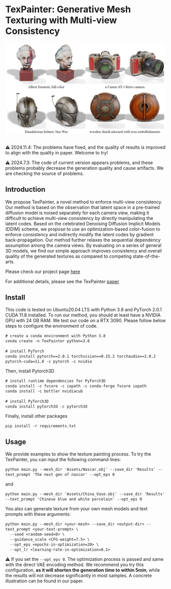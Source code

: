 # TexPainter: Generative Mesh Texturing with Multi-view Consistency
![Teaser](Docs/Teaser.png)

## 
⚠️ 2024.11.4: The problems have fixed, and the quality of results is improved to align with the quality in paper. Welcome to try!

⚠️ 2024.7.3: The code of current version appears problems, and these problems probably decrease the generation quality and cause artifacts. We are checking the source of problems.

## Introduction
We propose TexPainter, a novel method to enforce multi-view consistency. Our method is based on the observation that latent space in a pre-trained diffusion model is noised separately for each camera view, making it difficult to achieve multi-view consistency by directly manipulating the latent codes. Based on the celebrated Denoising Diffusion Implicit Models (DDIM) scheme, we propose to use an optimization-based color-fusion to enforce consistency and indirectly modify the latent codes by gradient back-propagation. Our method further relaxes the sequential dependency assumption among the camera views. By evaluating on a series of general 3D models, we find our simple approach improves consistency and overall quality of the generated textures as compared to competing state-of-the-arts.

Please check our project page [here](https://quantuman134.github.io/)

For additional details, please see the TexPainter [paper](Docs/Paper.pdf)

## Install
This code is tested on Ubuntu20.04 LTS with Python 3.8 and PyTorch 2.0.1 CUDA 11.8 installed. To run our method, you should at least have a NVIDIA GPU with 24 GB RAM. We test our code on a RTX 3090. Please follow below steps to configure the environment of code.
```
# create a conda environment with Python 3.8
conda create -n TexPainter python=3.8

# install PyTorch
conda install pytorch==2.0.1 torchvision==0.15.2 torchaudio==2.0.2 pytorch-cuda=11.8 -c pytorch -c nvidia
```
Then, install Pytorch3D
```
# install runtime dependencies for PyTorch3D
conda install -c fvcore -c iopath -c conda-forge fvcore iopath
conda install -c bottler nvidiacub

# install PyTorch3D
conda install pytorch3d -c pytorch3d
```
Finally, install other packages
```
pip install -r requirements.txt
```

## Usage
We provide examples to show the texture painting process. To try the TexPainter, you can input the following command lines:

```
python main.py --mesh_dir 'Assets/Nascar.obj' --save_dir 'Results' --text_prompt 'The next gen of nascar' --opt_eps 0
```

and

```
python main.py --mesh_dir 'Assets/China_Vase.obj' --save_dir 'Results' --text_prompt 'Chinese blue and white porcelain' --opt_eps 0
```

You also can generate texture from your own mesh models and text prompts with these arguments:

```
python main.py --mesh_dir <your-mesh> --save_dir <output-dir> --text_prompt <your-text-prompt> \
  --seed <random-seed=0> \
  --guidance_scale <CFG-weight=7.5> \
  --opt_eps <epochs-in-optimization=20> \
  --opt_lr <learning-rate-in-optimization=0.1>
```

⚠️ If you set the ```--opt_eps 0```. The optimization process is passed and same with the direct VAE encoding method. We recommend you try this configuration, **as it will shorten the generation time to within 5min**, while the results will not decrease significantly in most samples. A concrete illustration can be found in our paper.
